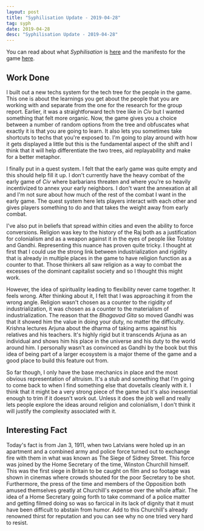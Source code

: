```yaml
---
layout: post
title: "Syphilisation Update - 2019-04-28"
tag: syph
date: 2019-04-28
desc: "Syphilisation Update - 2019-04-28"
---
```



You can read about what *Syphilisation* is [here](/blog/syph/announce) and the manifesto for the game [here](/blog/syph/manifesto).

## Work Done

I built out a new techs system for the tech tree for the people in the game. This one is about the learnings you get about the people that you are working with and separate from the one for the research for the group report. Earlier, it was a straightforward tech tree like in *Civ* but I wanted something that felt more organic. Now, the game gives you a choice between a number of random options from the tree and obfuscates what exactly it is that you are going to learn. It also lets you sometimes take shortcuts to techs that you're exposed to. I'm going to play around with how it gets displayed a little but this is the fundamental aspect of the shift and I think that it will help differentiate the two trees, aid replayability and make for a better metaphor.


I finally put in a quest system. I felt that the early game was quite empty and this should help fill it up. I don't currently have the heavy combat of the early game of *Civ* where barbarians threaten and where you're so heavily incentivized to annex your early neighbors. I don't want the annexation at all and I'm not sure about how much of the rest of the combat I want in the early game. The quest system here lets players interact with each other and gives players something to do and that takes the weight away from early combat.


I've also put in beliefs that spread within cities and even the ability to force conversions. Religion was key to the history of the Raj both as a justification for colonialism and as a weapon against it in the eyes of people like Tolstoy and Gandhi. Representing this nuance has proven quite tricky. I thought at first that I could use the strong link between industrialization and rigidity that is already in multiple places in the game to have religion function as a counter to that. Those thinkers all saw religion as a way to combat the excesses of the dominant capitalist society and so I thought this might work.


However, the idea of spirituality leading to flexibility never came together. It feels wrong. After thinking about it, I felt that I was approaching it from the wrong angle. Religion wasn't chosen as a counter to the rigidity of industrialization, it was chosen as a counter to the materialism of industrialization. The reason that the *Bhagavad Gita* so moved Gandhi was that it showed him the value in doing your duty, no matter the difficulty. Krishna lectures Arjuna about the dharma of taking arms against his relatives and his teachers. It's highly rigid but it transcends Arjuna as an individual and shows him his place in the universe and his duty to the world around him. I personally wasn't as convinced as Gandhi by the book but this idea of being part of a larger ecosystem is a major theme of the game and a good place to build this feature out from.


So far though, I only have the base mechanics in place and the most obvious representation of altruism. It's a stub and something that I'm going to come back to when I find something else that dovetails cleanly with it. I think that it might be a very strong piece of the game but it's also inessential enough to trim if it doesn't work out. Unless it does the job well and really lets people explore the ideas around religion and colonialism, I don't think it will justify the complexity associated with it.

## Interesting Fact

Today's fact is from Jan 3, 1911, when two Latvians were holed up in an apartment and a combined army and police force turned out to exchange fire with them in what was known as The Siege of Sidney Street. This force was joined by the Home Secretary of the time, Winston Churchill himself. This was the first siege in Britain to be caught on film and so footage was shown in cinemas where crowds shouted for the poor Secretary to be shot. Furthermore, the press of the time and members of the Opposition both amused themselves greatly at Churchill's expense over the whole affair. The idea of a Home Secretary going forth to take command of a police matter and getting filmed doing so was so farcical in its lack of dignity that it must have been difficult to abstain from humor. Add to this Churchill's already renowned thirst for reputation and you can see why no one tried very hard to resist.</i>
